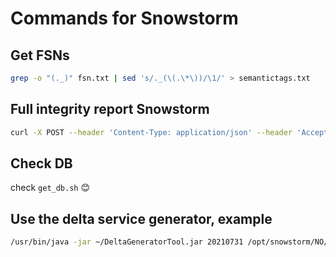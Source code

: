 # Commands for Snowstorm

## Get FSNs

```bash
grep -o "(._)" fsn.txt | sed 's/._(\(.\*\))/\1/' > semantictags.txt
```

## Full integrity report Snowstorm

```bash
curl -X POST --header 'Content-Type: application/json' --header 'Accept: application/json' 'localhost:8080/snowstorm/snomed-ct/MAIN%2FSNOMEDCT-NO/integrity-check-full'
```

## Check DB

check `get_db.sh` 😊

## Use the delta service generator, example

```bash
/usr/bin/java -jar ~/DeltaGeneratorTool.jar 20210731 /opt/snowstorm/NO/SNOMEDCT-NO/releases/xSnomedCT_InternationalRF2_MEMBER_20220131T120000Z.zip
```

